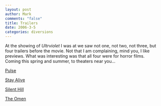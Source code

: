 ```yaml
--- 
layout: post
author: Mark
comments: "false"
title: Trailers
date: 2006-3-5
categories: diversions
---
```

At the showing of <i>Ultrviolet</i> I was at we saw not one, not two, not three, but four trailers before the movie. Not that I am complaining, mind you, I like previews. What was interesting was that all four were for horror films. Coming this spring and summer, to theaters near you...

<a href="http://imdb.com/title/tt0454919/" title="Pulse">Pulse</a>

<a href="http://imdb.com/title/tt0441796/" title="Stay Alive">Stay Alive</a>

<a href="http://imdb.com/title/tt0384537/" title="Silent Hill">Silent Hill</a>

<a href="http://imdb.com/title/tt0466909/" title="The Omen">The Omen</a>
